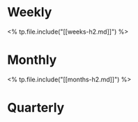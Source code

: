 # Weekly

<% tp.file.include("[[weeks-h2.md]]") %>

# Monthly

<% tp.file.include("[[months-h2.md]]") %>

# Quarterly